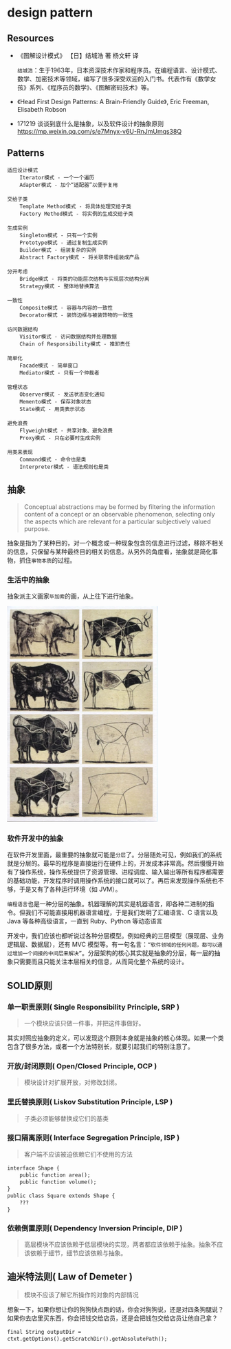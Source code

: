# design pattern

## Resources

* 《图解设计模式》 【日】结城浩 著 杨文轩 译

    `结城浩`：生于1963年，日本资深技术作家和程序员。在编程语言、设计模式、数学、加密技术等领域，编写了很多深受欢迎的入门书。代表作有《数学女孩》系列、《程序员的数学》、《图解密码技术》等。

* 《Head First Design Patterns: A Brain-Friendly Guide》, Eric Freeman, Elisabeth Robson
* 171219 谈谈到底什么是抽象，以及软件设计的抽象原则 <https://mp.weixin.qq.com/s/e7Mnyx-v6U-RnJmUmqs38Q>


## Patterns

    适应设计模式
        Iterator模式 - 一个一个遍历
        Adapter模式 - 加个“适配器”以便于复用

    交给子类
        Template Method模式 - 将具体处理交给子类
        Factory Method模式 - 将实例的生成交给子类

    生成实例
        Singleton模式 - 只有一个实例
        Prototype模式 - 通过复制生成实例
        Builder模式 - 组装复杂的实例
        Abstract Factory模式 - 将关联零件组装成产品

    分开考虑
        Bridge模式 - 将类的功能层次结构与实现层次结构分离
        Strategy模式 - 整体地替换算法

    一致性
        Composite模式 - 容器与内容的一致性
        Decorator模式 - 装饰边框与被装饰物的一致性

    访问数据结构
        Visitor模式 - 访问数据结构并处理数据
        Chain of Responsibility模式 - 推卸责任

    简单化
        Facade模式 - 简单窗口
        Mediator模式 - 只有一个仲裁者

    管理状态
        Observer模式 - 发送状态变化通知
        Memento模式 - 保存对象状态
        State模式 - 用类表示状态

    避免浪费
        Flyweight模式 - 共享对象、避免浪费
        Proxy模式 - 只在必要时生成实例

    用类来表现
        Command模式 - 命令也是类
        Interpreter模式 - 语法规则也是类


## 抽象

> Conceptual abstractions may be formed by filtering the information content of a concept or an observable phenomenon, selecting only the aspects which are relevant for a particular subjectively valued purpose.

抽象是指为了某种目的，对一个概念或一种现象包含的信息进行过滤，移除不相关的信息，只保留与某种最终目的相关的信息。从另外的角度看，抽象就是简化事物，抓住`事物本质`的过程。

### 生活中的抽象

抽象派主义画家`毕加索`的画，从上往下进行抽象。

 <img src="./img/abstract-bull.jpg" style="max-height:500px">
        

### 软件开发中的抽象

在软件开发里面，最重要的抽象就可能是`分层`了。分层随处可见，例如我们的系统就是分层的。最早的程序是直接运行在硬件上的，开发成本非常高。然后慢慢开始有了操作系统，操作系统提供了资源管理、进程调度、输入输出等所有程序都需要的基础功能，开发程序时调用操作系统的接口就可以了。再后来发现操作系统也不够，于是又有了各种运行环境（如 JVM）。

`编程语言`也是一种分层的抽象。机器理解的其实是机器语言，即各种二进制的指令。但我们不可能直接用机器语言编程，于是我们发明了汇编语言、C 语言以及 Java 等各种高级语言，一直到 Ruby、Python 等动态语言

开发中，我们应该也都听说过各种分层模型。例如经典的三层模型（展现层、业务逻辑层、数据层），还有 MVC 模型等。有一句名言：`“软件领域的任何问题，都可以通过增加一个间接的中间层来解决”`。分层架构的核心其实就是抽象的分层，每一层的抽象只需要而且只能关注本层相关的信息，从而简化整个系统的设计。


## SOLID原则

### 单一职责原则( Single Responsibility Principle, SRP )

> 一个模块应该只做一件事，并把这件事做好。

其实对照应抽象的定义，可以发现这个原则本身就是抽象的核心体现。如果一个类包含了很多方法，或者一个方法特别长，就要引起我们的特别注意了。



### 开放/封闭原则( Open/Closed Principle, OCP )

> 模块设计对扩展开放，对修改封闭。


### 里氏替换原则( Liskov Substitution Principle, LSP )

> 子类必须能够替换成它们的基类 


### 接口隔离原则( Interface Segregation Principle, ISP )

> 客户端不应该被迫依赖它们不使用的方法

    interface Shape {
        public function area();
        public function volume();
    }
    public class Square extends Shape {
        ???
    }



### 依赖倒置原则( Dependency Inversion Principle, DIP )

> 高层模块不应该依赖于低层模块的实现，两者都应该依赖于抽象。抽象不应该依赖于细节，细节应该依赖与抽象。



## 迪米特法则( Law of Demeter )

> 模块不应该了解它所操作的对象的内部情况

想象一下，如果你想让你的狗狗快点跑的话，你会对狗狗说，还是对四条狗腿说？如果你去店里买东西，你会把钱交给店员，还是会把钱包交给店员让他自己拿？

    final String outputDir = ctxt.getOptions().getScratchDir().getAbsolutePath();


